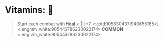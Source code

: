 # **Vitamins**: 💊 
> Start each combat with __Heal__ x 👥 [+7 <:gold:1058304371940655185>]
<:engram_white:905446786230022174> __COMMON__ <:engram_white:905446786230022174>
